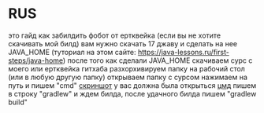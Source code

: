 # RUS
это гайд как забилдить фобот от ертквейка (если вы не хотите скачивать мой билд)
вам нужно скачать 17 джаву и сделать на нее JAVA_HOME (туториал на этом сайте: https://java-lessons.ru/first-steps/java-home)
после того как сделали JAVA_HOME скачиваем сурс с моего или ертквейка гитхаба разхорхивируем папку на рабочий стол (или в любую другую папку) открываем папку с сурсом нажимаем на путь и пишем "cmd"
[скриншот](https://github.com/user-attachments/assets/18cf5b13-e739-4a9c-8556-2d06d038255b)
у вас должна была открыться [цмд](https://github.com/user-attachments/assets/c666124d-1d11-4e1a-88b1-77a20f94cf89)
пишем в строку "gradlew" и ждем билда, после удачного билда пишем "gradlew build"
